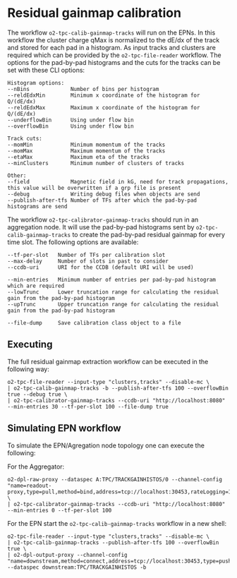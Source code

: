 <!-- doxy
\page refTPCcalibrationCalibPadGainTracks Residual gainmap calibration
/doxy -->

# Residual gainmap calibration
The workflow `o2-tpc-calib-gainmap-tracks` will run on the EPNs. In this workflow the cluster charge qMax is normalized to the dE/dx of the track and stored for each pad in a histogram. As input tracks and clusters are required which can be provided by the `o2-tpc-file-reader` workflow. The options for the pad-by-pad histograms and the cuts for the tracks can be set with these CLI options:


```
Histogram options:
--nBins             Number of bins per histogram
--reldEdxMin        Minimum x coordinate of the histogram for Q/(dE/dx)
--reldEdxMax        Maximum x coordinate of the histogram for Q/(dE/dx)
--underflowBin      Using under flow bin
--overflowBin       Using under flow bin

Track cuts:
--momMin            Minimum momentum of the tracks
--momMax            Maximum momentum of the tracks
--etaMax            Maximum eta of the tracks
--minClusters       Minimum number of clusters of tracks

Other:
--field             Magnetic field in kG, need for track propagations, this value will be overwritten if a grp file is present
--debug             Writing debug files when objects are send
--publish-after-tfs Number of TFs after which the pad-by-pad histograms are send
```

The workflow `o2-tpc-calibrator-gainmap-tracks` should run in an aggregation node. It will use the pad-by-pad histograms sent by `o2-tpc-calib-gainmap-tracks` to create the pad-by-pad residual gainmap for every time slot. The following options are available:

```
--tf-per-slot   Number of TFs per calibration slot
--max-delay     Number of slots in past to consider
--ccdb-uri      URI for the CCDB (default URI will be used)

--min-entries   Minimum number of entries per pad-by-pad histogram which are required
--lowTrunc      Lower truncation range for calculating the residual gain from the pad-by-pad histogram
--upTrunc       Upper truncation range for calculating the residual gain from the pad-by-pad histogram

--file-dump     Save calibration class object to a file
```

## Executing

The full residual gainmap extraction workflow can be executed in the following way:

```
o2-tpc-file-reader --input-type "clusters,tracks" --disable-mc \
| o2-tpc-calib-gainmap-tracks -b --publish-after-tfs 100 --overflowBin true --debug true \
| o2-tpc-calibrator-gainmap-tracks --ccdb-uri "http://localhost:8080" --min-entries 30 --tf-per-slot 100 --file-dump true
```


## Simulating EPN workflow

To simulate the EPN/Agregation node topology one can execute the following:

For the Aggregator:

```
o2-dpl-raw-proxy --dataspec A:TPC/TRACKGAINHISTOS/0 --channel-config "name=readout-proxy,type=pull,method=bind,address=tcp://localhost:30453,rateLogging=1,transport=zeromq" \
| o2-tpc-calibrator-gainmap-tracks --ccdb-uri "http://localhost:8080" --min-entries 0 --tf-per-slot 100
```

For the EPN start the `o2-tpc-calib-gainmap-tracks` workflow in a new shell:

```
o2-tpc-file-reader --input-type "clusters,tracks" --disable-mc \
| o2-tpc-calib-gainmap-tracks --publish-after-tfs 100 --overflowBin true \
| o2-dpl-output-proxy --channel-config "name=downstream,method=connect,address=tcp://localhost:30453,type=push,transport=zeromq" --dataspec downstream:TPC/TRACKGAINHISTOS -b
```
